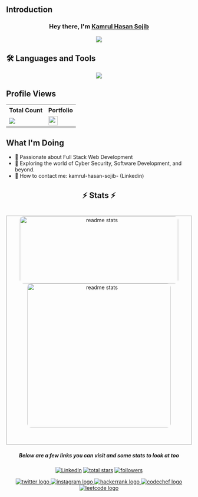 ## Introduction

<h3 align="center">Hey there, I'm <a href="https://github.com/kamrulhasansojib">Kamrul Hasan Sojib</a></h3>

<p align="center">
<img src="https://readme-typing-svg.demolab.com/?lines=3%20%2B%20years%20of%20coding%20experience;I'm%20Passionate%20about%20Web%20Development;And%20Competitive%20Programming&font=Fira%20Code&center=true&width=900&height=45&color=48CFCB&vCenter=true&pause=1000&size=25" />

  
## 🛠 Languages and Tools
<p align="center"> 
  <a href="https://github.com/kamrulhasansojib">
    <img src="https://skillicons.dev/icons?i=c,cpp,java,linux,git,github,css,html,javascript,mysql"> 
  </a> 
</p>

## Profile Views
<table>
  <tr>
    <th>Total Count</th>
    <th>Portfolio</th>
  </tr>
  <tr>
    <td>
      <a href="https://github.com/kamrulhasansojib">
        <img src="https://komarev.com/ghpvc/?username=kamrulhasansojib&style=for-the-badge&color=brightgreen">
      </a>
    </td>
    <td>
      <a href="https://kamrulhasansojib.github.io/Portfolio/">
        <img src="https://img.shields.io/static/v1?message=Portfolio&logo=codepen&label=&color=0080FE&logoColor=white&labelColor=&style=plastic" height="25" alt="codepen logo" />
      </a>
    </td>
  </tr>
</table>

## What I'm Doing

- 🔭 Passionate about Full Stack Web Development
- 🌱 Exploring the world of Cyber Security, Software Development, and beyond.
- 📩 How to contact me: kamrul-hasan-sojib- (Linkedin)

<h2 align="center">⚡ Stats ⚡</h2>
<br>
<div align="center"  style=" border: 2px solid #ccc;">
  <img width="430" height="182" src="https://github-readme-stats-salesp07.vercel.app/api?username=kamrulhasansojib&count_private=true&show_icons=true&theme=react&rank_icon=github&border_radius=10" alt="readme stats" style="box-sizing: border-box;border-radius: 10px;" />
  <img width="390"  src="https://github-readme-stats-salesp07.vercel.app/api/top-langs/?username=kamrulhasansojib&hide=HTML&langs_count=8&layout=compact&theme=react&border_radius=10&size_weight=0.4&count_weight=0.4&exclude_repo=github-readme-stats" alt=" readme stats" style="box-sizing: border-box;border-radius: 10px;" />
  <p><br /></p>
</div>






<h5 align="center">Below are a few links you can visit and some stats to look at too</h5>

<p align="center">
  <a href="https://www.linkedin.com/in/kamrul-hasan-sojib-/" target="_blank"><img alt="LinkedIn" title="LinkedIn" src="https://img.shields.io/badge/-LinkedIn-0077B5?style=for-the-badge&logo=linkedin&logoColor=white"/></a>
  <a href="https://github.com/kamrulhasansojib?tab=repositories&sort=stargazers">
    <img alt="total stars" title="Total stars on GitHub" src="https://custom-icon-badges.demolab.com/github/stars/kamrulhasansojib?color=B8B92B&style=for-the-badge&labelColor=959532&logo=star"/></a>
  <a href="https://github.com/kamrulhasansojib"><img alt="followers" title="Follow me on Github" src="https://img.shields.io/github/followers/kamrulhasansojib?color=236ad3&style=for-the-badge&logo=github&label=Follow"/></a>
</p>

<div align="center">
  <a href="https://x.com/KamrulHasan1931" target="_blank">
    <img src="https://img.shields.io/static/v1?message=Twitter&logo=twitter&label=&color=1DA1F2&logoColor=white&labelColor=&style=for-the-badge" alt="twitter logo" />
  </a>
  <a href="https://www.instagram.com/kamrul_hasan_sojib_/" target="_blank">
    <img src="https://img.shields.io/static/v1?message=Instagram&logo=instagram&label=&color=E4405F&logoColor=white&labelColor=&style=for-the-badge" alt="instagram logo" />
  </a>
  <a href="https://www.hackerrank.com/profile/kamrulhasansoji1" target="_blank">
    <img src="https://img.shields.io/static/v1?message=HackerRank&logo=hackerrank&label=&color=2EC866&logoColor=white&labelColor=&style=for-the-badge" alt="hackerrank logo" />
  </a>

  <a href="https://www.codechef.com/users/kamrulhasan19" target="_blank">
    <img src="https://img.shields.io/static/v1?message=CodeChef&logo=codechef&label=&color=5B4638&logoColor=white&labelColor=&style=for-the-badge" alt="codechef logo" />
</a>
  <a href="https://leetcode.com/u/kamrul_hasan_sojib/" target="_blank">
    <img src="https://img.shields.io/static/v1?message=LeetCode&logo=leetcode&label=&color=FFA116&logoColor=white&labelColor=&style=for-the-badge" alt="leetcode logo" />
  </a>
</div>
